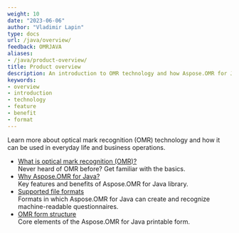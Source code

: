 ```yaml
---
weight: 10
date: "2023-06-06"
author: "Vladimir Lapin"
type: docs
url: /java/overview/
feedback: OMRJAVA
aliases:
- /java/product-overview/
title: Product overview
description: An introduction to OMR technology and how Aspose.OMR for Java can help you to create and recognize machine-readable forms of any complexity.
keywords:
- overview
- introduction
- technology
- feature
- benefit
- format
---
```


Learn more about optical mark recognition (OMR) technology and how it can be used in everyday life and business operations.

- [What is optical mark recognition (OMR)?](/omr/java/omr-technology/)  
  Never heard of OMR before? Get familiar with the basics.
- [Why Aspose.OMR for Java?](/omr/java/features-benefits/)  
  Key features and benefits of Aspose.OMR for Java library.
- [Supported file formats](/omr/java/supported-file-formats/)  
  Formats in which Aspose.OMR for Java can create and recognize machine-readable questionnaires.
- [OMR form structure](/omr/java/omr-form-structure/)  
  Core elements of the Aspose.OMR for Java printable form.
